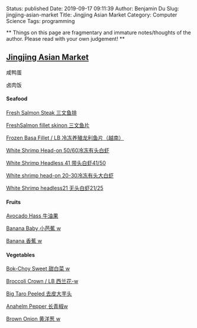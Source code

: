 Status: published
Date: 2019-09-17 09:11:39
Author: Benjamin Du
Slug: jingjing-asian-market
Title: Jingjing Asian Market
Category: Computer Science
Tags: programming

**
Things on this page are fragmentary and immature notes/thoughts of the author.
Please read with your own judgement!
**


## [Jingjing Asian Market](https://jingjingmarket.com/)

咸鸭蛋

卤肉饭

#### Seafood

[Fresh Salmon Steak 三文鱼排](https://jingjingmarket.com/catalog/9/product/11548)

[FreshSalmon fillet skinon 三文鱼片](https://jingjingmarket.com/catalog/9/product/11568)

[Frozen Basa Fillet / LB 冷冻养殖龙利鱼片（越南）](https://jingjingmarket.com/catalog/9/product/11648)

[White Shrimp Head-on 50/60冷冻有头白虾](https://jingjingmarket.com/catalog/9/product/11532)

[White Shrimp Headless 41 带头白虾41/50](https://jingjingmarket.com/catalog/9/product/78)

[White shrimp head-on 20-30冷冻有头大白虾](https://jingjingmarket.com/catalog/9/product/12302)

[White Shrimp headless21 无头白虾21/25](https://jingjingmarket.com/catalog/9/product/79)

#### Fruits

[Avocado Hass 牛油果](https://jingjingmarket.com/catalog/12/product/193)

[Banana Baby 小芭蕉 w](https://jingjingmarket.com/catalog/12/product/12173)

[Banana 香蕉 w](https://jingjingmarket.com/catalog/12/product/12174)

#### Vegetables

[Bok-Choy Sweet 甜白菜 w](https://jingjingmarket.com/catalog/26/product/12176)

[Broccoli Crown / LB 西兰花-w](https://jingjingmarket.com/catalog/26/product/12303)

[Big Taro Peeled 去皮大芋头](https://jingjingmarket.com/catalog/10/product/12455)

[Anahelm Pepper 长青椒w](https://jingjingmarket.com/catalog/26/product/12171)

[Brown Onion 黄洋葱 w](https://jingjingmarket.com/catalog/26/product/12177)


